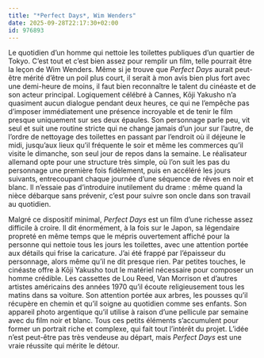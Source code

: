 ```yaml
---
title: "*Perfect Days*, Wim Wenders"
date: 2025-09-28T22:17:30+02:00
id: 976893 
---
```


Le quotidien d’un homme qui nettoie les toilettes publiques d’un quartier de Tokyo. C’est tout et c’est bien assez pour remplir un film, telle pourrait être la leçon de Wim Wenders. Même si je trouve que *Perfect Days* aurait peut-être mérité d’être un poil plus court, il serait à mon avis bien plus fort avec une demi-heure de moins, il faut bien reconnaître le talent du cinéaste et de son acteur principal. Logiquement célébré à Cannes, Kōji Yakusho n’a quasiment aucun dialogue pendant deux heures, ce qui ne l’empêche pas d’imposer immédiatement une présence incroyable et de tenir le film presque uniquement sur ses deux épaules. Son personnage parle peu, vit seul et suit une routine stricte qui ne change jamais d’un jour sur l’autre, de l’ordre de nettoyage des toilettes en passant par l’endroit où il déjeune le midi, jusqu’aux lieux qu’il fréquente le soir et même les commerces qu’il visite le dimanche, son seul jour de repos dans la semaine. Le réalisateur allemand opte pour une structure très simple, où l’on suit les pas du personnage une première fois fidèlement, puis en accéléré les jours suivants, entrecoupant chaque journée d’une séquence de rêves en noir et blanc. Il n’essaie pas d’introduire inutilement du drame : même quand la nièce débarque sans prévenir, c’est pour suivre son oncle dans son travail au quotidien. 

Malgré ce dispositif minimal, *Perfect Days* est un film d’une richesse assez difficile à croire. Il dit énormément, à la fois sur le Japon, sa légendaire propreté en même temps que le mépris ouvertement affiché pour la personne qui nettoie tous les jours les toilettes, avec une attention portée aux détails qui frise la caricature. J’ai été frappé par l’épaisseur du personnage, alors même qu’il ne dit presque rien. Par petites touches, le cinéaste offre à Kōji Yakusho tout le matériel nécessaire pour composer un homme crédible. Les cassettes de Lou Reed, Van Morrison et d’autres artistes américains des années 1970 qu’il écoute religieusement tous les matins dans sa voiture. Son attention portée aux arbres, les pousses qu’il récupère en chemin et qu’il soigne au quotidien comme ses enfants. Son appareil photo argentique qu’il utilise à raison d’une pellicule par semaine avec du film noir et blanc. Tous ces petits éléments s’accumulent pour former un portrait riche et complexe, qui fait tout l’intérêt du projet. L’idée n’est peut-être pas très vendeuse au départ, mais *Perfect Days* est une vraie réussite qui mérite le détour. 